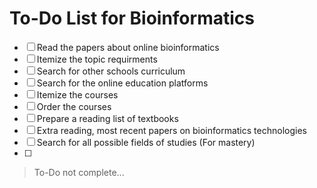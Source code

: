 # To-Do List for Bioinformatics

- [ ] Read the papers about online bioinformatics 
- [ ] Itemize the topic requirments 
- [ ] Search for other schools curriculum
- [ ] Search for the online education platforms
- [ ] Itemize the courses 
- [ ] Order the courses
- [ ] Prepare a reading list of textbooks
- [ ] Extra reading, most recent papers on bioinformatics technologies
- [ ] Search for all possible fields of studies (For mastery)
- [ ] 

> To-Do not complete...
